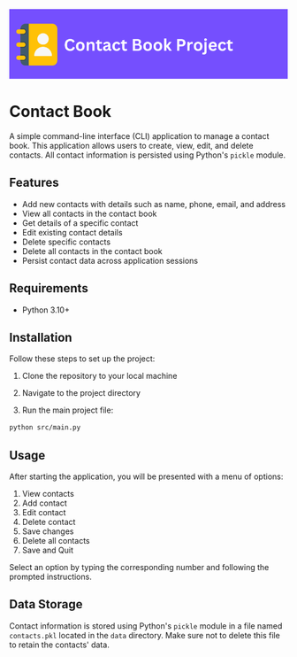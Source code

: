 <img src="./images/banner.png" width="800">

# Contact Book

A simple command-line interface (CLI) application to manage a contact book. This application allows users to create, view, edit, and delete contacts. All contact information is persisted using Python's `pickle` module.

## Features

- Add new contacts with details such as name, phone, email, and address
- View all contacts in the contact book
- Get details of a specific contact
- Edit existing contact details
- Delete specific contacts
- Delete all contacts in the contact book
- Persist contact data across application sessions


## Requirements
- Python 3.10+


## Installation

Follow these steps to set up the project:

1. Clone the repository to your local machine

2. Navigate to the project directory

3. Run the main project file:

```bash
python src/main.py
```

## Usage

After starting the application, you will be presented with a menu of options:

1. View contacts
2. Add contact
3. Edit contact
4. Delete contact
5. Save changes
9. Delete all contacts
0. Save and Quit

Select an option by typing the corresponding number and following the prompted instructions.

## Data Storage

Contact information is stored using Python's `pickle` module in a file named `contacts.pkl` located in the `data` directory. Make sure not to delete this file to retain the contacts' data.
